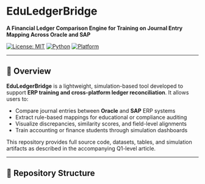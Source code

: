 # EduLedgerBridge

**A Financial Ledger Comparison Engine for Training on Journal Entry Mapping Across Oracle and SAP**

[![License: MIT](https://img.shields.io/badge/License-MIT-blue.svg)](LICENSE)
[![Python](https://img.shields.io/badge/Python-3.8%2B-blue.svg)](https://www.python.org/)
[![Platform](https://img.shields.io/badge/Platform-Windows%20%7C%20Linux%20%7C%20macOS-lightgrey)]()

---

## 🧠 Overview

**EduLedgerBridge** is a lightweight, simulation-based tool developed to support **ERP training and cross-platform ledger reconciliation**. It allows users to:

- Compare journal entries between **Oracle** and **SAP** ERP systems
- Extract rule-based mappings for educational or compliance auditing
- Visualize discrepancies, similarity scores, and field-level alignments
- Train accounting or finance students through simulation dashboards

This repository provides full source code, datasets, tables, and simulation artifacts as described in the accompanying Q1-level article.

---

## 📂 Repository Structure

